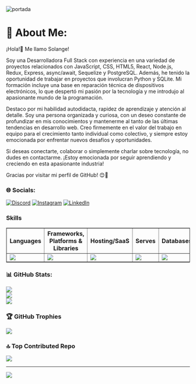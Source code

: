 <img src='https://i.ibb.co/8BZscsz/1699903035082.jpg' alt='portada'/>

# 💫 About Me:

¡Hola!👋 Me llamo Solange!

Soy una Desarrolladora Full Stack con experiencia en una variedad de proyectos relacionados con JavaScript, CSS, HTML5, React, Node.js, Redux, Express, async/await, Sequelize y PostgreSQL. Además, he tenido la oportunidad de trabajar en proyectos que involucran Python y SQLite. Mi formación incluye una base en reparación técnica de dispositivos electrónicos, lo que despertó mi pasión por la tecnología y me introdujo al apasionante mundo de la programación.

Destaco por mi habilidad autodidacta, rapidez de aprendizaje y atención al detalle. Soy una persona organizada y curiosa, con un deseo constante de profundizar en mis conocimientos y mantenerme al tanto de las últimas tendencias en desarrollo web. Creo firmemente en el valor del trabajo en equipo para el crecimiento tanto individual como colectivo, y siempre estoy emocionada por enfrentar nuevos desafíos y oportunidades.

Si deseas conectarte, colaborar o simplemente charlar sobre tecnología, no dudes en contactarme. ¡Estoy emocionada por seguir aprendiendo y creciendo en esta apasionante industria!

Gracias por visitar mi perfil de GitHub! 😊🚀


### 🌐 Socials:
[![Discord](https://skillicons.dev/icons?i=discord)](https://discord.com/channels/@me) [![Instagram](https://skillicons.dev/icons?i=instagram)](https://instagram.com/laprogramadora55) [![LinkedIn](https://skillicons.dev/icons?i=linkedin)](www.linkedin.com/in/solange-liliana-cottier-47610428a/) 

### Skills


<div align="center">
  <table border>
    <thead>
      <tr>
        <th>Languages</th>
        <th>Frameworks, Platforms & Libraries</th>
        <th>Hosting/SaaS</th>
        <th>Serves</th>
        <th>Databases</th>
        <th>Desing</th>
        <th>Other</th>
      </tr>
    </thead>
    <tbody>
      <tr>
        <td>
          <a href="https://skillicons.dev">
            <img src="https://skillicons.dev/icons?i=html,css,js,c,cpp,python" />
          </a>
        </td>
        <td>
          <a href="https://skillicons.dev">
            <img src="https://skillicons.dev/icons?i=react,redux,nodejs,express,sass,bootstrap,bash" />
          </a>
        </td>
        <td>
          <a href="https://skillicons.dev">
            <img src="https://skillicons.dev/icons?i=netlify,vercel" />
          </a>
        </td>
        <td>
          <a href="https://skillicons.dev">
            <img src="https://skillicons.dev/icons?i=nginx" />
          </a>
        </td>
        <td>
          <a href="https://skillicons.dev">
            <img src="https://skillicons.dev/icons?i=postgres,mysql" />
          </a>
        </td>
        <td>
          <a href="https://skillicons.dev">
            <img src="https://skillicons.dev/icons?i=figma,xd" />
          </a>
        </td>
         <td>
          <a href="https://skillicons.dev">
            <img src="https://skillicons.dev/icons?i=docker,git,hibernate,kubernetes,vscode" />
          </a>
        </td>
      </tr>
    </tbody>
  </table>
</div>

### 📊 GitHub Stats:
![](https://github-readme-stats.vercel.app/api?username=cottier55&theme=tokyonight&hide_border=false&include_all_commits=false&count_private=false)<br/>
![](https://github-readme-streak-stats.herokuapp.com/?user=cottier55&theme=tokyonight&hide_border=false)<br/>
![](https://github-readme-stats.vercel.app/api/top-langs/?username=cottier55&theme=tokyonight&hide_border=false&include_all_commits=false&count_private=false&layout=compact)

### 🏆 GitHub Trophies
![](https://github-profile-trophy.vercel.app/?username=cottier55&theme=tokyonight&no-frame=false&no-bg=false&margin-w=4)

### 🔝 Top Contributed Repo
![](https://github-contributor-stats.vercel.app/api?username=cottier55&limit=5&theme=tokyonight&combine_all_yearly_contributions=true)

---
[![](https://visitcount.itsvg.in/api?id=cottier55&icon=0&color=9)](https://visitcount.itsvg.in)

<!-- Proudly created with GPRM ( https://gprm.itsvg.in ) -->

